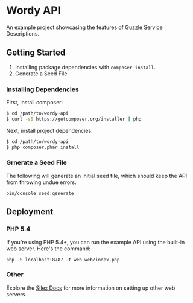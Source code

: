 # Wordy API

An example project showcasing the features of [Guzzle](http://guzzlephp.org) Service Descriptions.

## Getting Started

1. Installing package dependencies with `composer install`.
2. Generate a Seed File

### Installing Dependencies

First, install composer:

```bash
$ cd /path/to/wordy-api
$ curl -sS https://getcomposer.org/installer | php
```

Next, install project dependencies:

```bash
$ cd /path/to/wordy-api
$ php composer.phar install
```

### Grnerate a Seed File

The following will generate an initial seed file, which should keep the API from throwing undue errors.

```
bin/console seed:generate
```

## Deployment

### PHP 5.4

If you're using PHP 5.4+, you can run the example API using the built-in web server. Here's the command:

```
php -S localhost:8787 -t web web/index.php
```

### Other

Explore the [Silex Docs](http://silex.sensiolabs.org/doc/web_servers.html) for more information on setting up other web servers.
